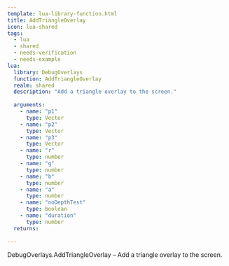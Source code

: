 ```yaml
---
template: lua-library-function.html
title: AddTriangleOverlay
icon: lua-shared
tags:
  - lua
  - shared
  - needs-verification
  - needs-example
lua:
  library: DebugOverlays
  function: AddTriangleOverlay
  realm: shared
  description: "Add a triangle overlay to the screen."
  
  arguments:
    - name: "p1"
      type: Vector
    - name: "p2"
      type: Vector
    - name: "p3"
      type: Vector
    - name: "r"
      type: number
    - name: "g"
      type: number
    - name: "b"
      type: number
    - name: "a"
      type: number
    - name: "noDepthTest"
      type: boolean
    - name: "duration"
      type: number
  returns:
    
---
```


<div class="lua__search__keywords">
DebugOverlays.AddTriangleOverlay &#x2013; Add a triangle overlay to the screen.
</div>
